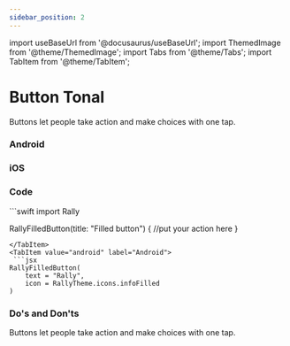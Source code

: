 ```yaml
---
sidebar_position: 2
---
```


import useBaseUrl from '@docusaurus/useBaseUrl';
import ThemedImage from '@theme/ThemedImage';
import Tabs from '@theme/Tabs';
import TabItem from '@theme/TabItem';

# Button Tonal

Buttons let people take action and make choices with one tap.

<Tabs >
  <TabItem value="apple" label="Easypark" default>
  <ThemedImage
alt="Docusaurus themed image"
sources={{ light: useBaseUrl('/img/ep-button-light.svg'), dark: useBaseUrl('/img/ep-button-dark.svg')}}/>
  </TabItem>
  <TabItem value="orange" label="ParkMobile">
  <ThemedImage
alt="Docusaurus themed image"
sources={{ light: useBaseUrl('/img/pm-button-light.svg'), dark: useBaseUrl('/img/pm-button-dark.svg')}}/>
  </TabItem>
</Tabs>

### Android

### iOS

### Code

<Tabs queryString="os">
  <TabItem value="ios" label="iOS" default>
   ```swift
import Rally

RallyFilledButton(title: "Filled button") {
//put your action here
}

````
</TabItem>
<TabItem value="android" label="Android">
 ```jsx
RallyFilledButton(
    text = "Rally",
    icon = RallyTheme.icons.infoFilled
)
````

</TabItem>
</Tabs>

### Do's and Don'ts

Buttons let people take action and make choices with one tap.
